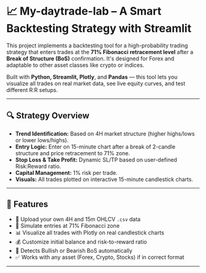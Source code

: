 # 📈 My-daytrade-lab – A Smart Backtesting Strategy with Streamlit

This project implements a backtesting tool for a high-probability trading strategy that enters trades at the **71% Fibonacci retracement level** after a **Break of Structure (BoS)** confirmation. It's designed for Forex and adaptable to other asset classes like crypto or indices.

Built with **Python, Streamlit, Plotly**, and **Pandas** — this tool lets you visualize all trades on real market data, see live equity curves, and test different R:R setups.

---

## 🔍 Strategy Overview

- **Trend Identification:** Based on 4H market structure (higher highs/lows or lower lows/highs).
- **Entry Logic:** Enter on 15-minute chart after a break of 2-candle structure and price retracement to 71% zone.
- **Stop Loss & Take Profit:** Dynamic SL/TP based on user-defined Risk:Reward ratio.
- **Capital Management:** 1% risk per trade.
- **Visuals:** All trades plotted on interactive 15-minute candlestick charts.

---

## 🚀 Features

- 📂 Upload your own 4H and 15m OHLCV `.csv` data
- 🎯 Simulate entries at 71% Fibonacci zone
- 📊 Visualize all trades with Plotly on real candlestick charts
- 💰 Customize initial balance and risk-to-reward ratio
- 🧠 Detects Bullish or Bearish BoS automatically
- ✅ Works with any asset (Forex, Crypto, Stocks) if in correct format

---
